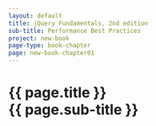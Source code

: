 ```yaml
---
layout: default
title: jQuery Fundamentals, 2nd edition
sub-title: Performance Best Practices
project: new-book
page-type: book-chapter
page: new-book-chapter01
---
```


# {{ page.title }} <br> {{ page.sub-title }}

